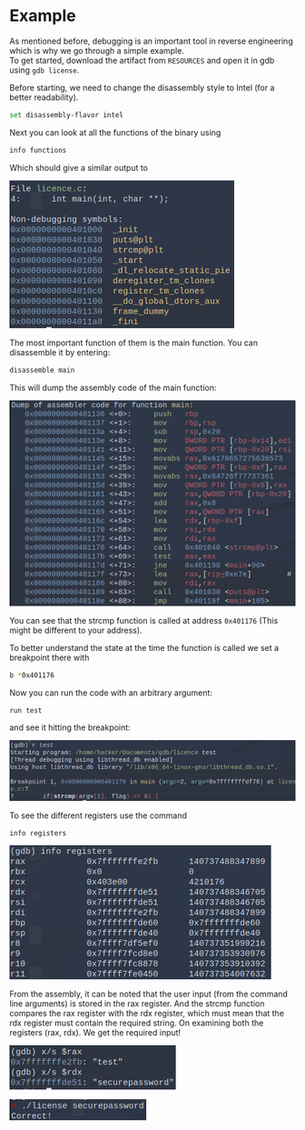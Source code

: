 # Example
As mentioned before, debugging is an important tool in reverse engineering which is why we go through a simple example. \
To get started, download the artifact from ```RESOURCES``` and open it in gdb using ```gdb license```. 

Before starting, we need to change the disassembly style to Intel (for a better readability).
```sh
set disassembly-flavor intel
```
Next you can look at all the functions of the binary using
```sh
info functions
```
Which should give a similar output to

![Functions](../../Images/gdb1.png)

The most important function of them is the main function. You can disassemble it by entering:
```sh
disassemble main
```
This will dump the assembly code of the main function:

![Assembly](../../Images/gdb2.png)

You can see that the strcmp function is called at address ```0x401176``` (This might be different to your address).

To better understand the state at the time the function is called we set a breakpoint there with 
```sh
b *0x401176
```

Now you can run the code with an arbitrary argument:
```sh
run test
```
and see it hitting the breakpoint:

![Breakpoint](../../Images/gdb3.png)

To see the different registers use the command
```sh
info registers
```

![Rgisters](../../Images/gdb4.png)

From the assembly, it can be noted that the user input (from the command line arguments) is stored in the rax register. And the strcmp function compares the rax register with the rdx register, which must mean that the rdx register must contain the required string. On examining both the registers (rax, rdx). We get the required input!

![RAX](../../Images/gdb5.png)

![Final](../../Images/gdb6.png)




